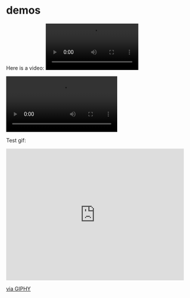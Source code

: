# demos

Here is a video:
<video controls width="250">
  <source src="/demos/docs/assets/test-app.mp4" type="video/mp4" />
</video>

![video](/docs/assets/test-app.mp4)

Test gif:

<iframe src="https://giphy.com/embed/3nbxypT20Ulmo" width="480" height="355" style="" frameBorder="0" class="giphy-embed" allowFullScreen></iframe><p><a href="https://giphy.com/gifs/coffee-morning-3nbxypT20Ulmo">via GIPHY</a></p>
